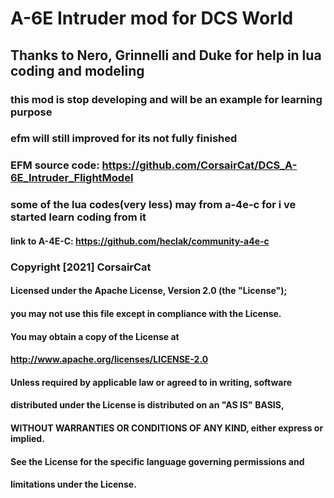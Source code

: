 # A-6E Intruder mod for DCS World
## Thanks to Nero, Grinnelli and Duke for help in lua coding and modeling
### this mod is stop developing and will be an example for learning purpose
### efm will still improved for its not fully finished
### EFM source code: https://github.com/CorsairCat/DCS_A-6E_Intruder_FlightModel
### some of the lua codes(very less) may from a-4e-c for i ve started learn coding from it
#### link to A-4E-C: https://github.com/heclak/community-a4e-c
### Copyright [2021] CorsairCat
#### Licensed under the Apache License, Version 2.0 (the "License");
#### you may not use this file except in compliance with the License.
#### You may obtain a copy of the License at
#### 
#### http://www.apache.org/licenses/LICENSE-2.0
####
#### Unless required by applicable law or agreed to in writing, software
#### distributed under the License is distributed on an "AS IS" BASIS,
#### WITHOUT WARRANTIES OR CONDITIONS OF ANY KIND, either express or implied.
#### See the License for the specific language governing permissions and
#### limitations under the License.
